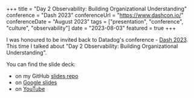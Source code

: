 +++
title =  "Day 2 Observability: Building Organizational Understanding"
conference = "Dash 2023"
conferenceUrl = "https://www.dashcon.io/"
conferenceDate = "August 2023"
tags = ["presentation", "conference", "culture", "observability"]
date = "2023-08-03"
featured = true
+++

I was honoured to be invited back to Datadog's conference - [Dash 2023](https://www.dashcon.io/). This time I talked about "Day 2 Observability: Building Organizational Understanding".

You can find the slide deck:

- on my GitHub [slides repo](https://github.com/Apostolos-Daniel/slides/blob/main/2023-dash/Day%202%20Observability_%20Building%20Organizational%20Understanding%20-%20Dash.pdf)
- on [Google slides](https://docs.google.com/presentation/d/1j4WHhcALHcaVNdOXft6DxDJaLJh1aJMNEQXWd1Npnlc/edit?usp=sharing)
- on [YouTube](https://youtu.be/wgZhQtqnGxU?si=ce1j2Ub0M3zMgBQI&t=1929)
